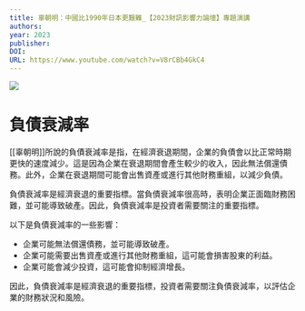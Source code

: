 ```yaml
---
title: 辜朝明：中國比1990年日本更艱難_【2023財訊影響力論壇】專題演講
authors: 
year: 2023
publisher: 
DOI: 
URL: https://www.youtube.com/watch?v=V8rCBb4GkC4
---
```

![](https://www.youtube.com/watch?v=V8rCBb4GkC4)

# 負債衰減率
[[辜朝明]]所說的負債衰減率是指，在經濟衰退期間，企業的負債會以比正常時期更快的速度減少。這是因為企業在衰退期間會產生較少的收入，因此無法償還債務。此外，企業在衰退期間可能會出售資產或進行其他財務重組，以減少負債。

負債衰減率是經濟衰退的重要指標。當負債衰減率很高時，表明企業正面臨財務困難，並可能導致破產。因此，負債衰減率是投資者需要關注的重要指標。

以下是負債衰減率的一些影響：

- 企業可能無法償還債務，並可能導致破產。
- 企業可能需要出售資產或進行其他財務重組，這可能會損害股東的利益。
- 企業可能會減少投資，這可能會抑制經濟增長。

因此，負債衰減率是經濟衰退的重要指標，投資者需要關注負債衰減率，以評估企業的財務狀況和風險。